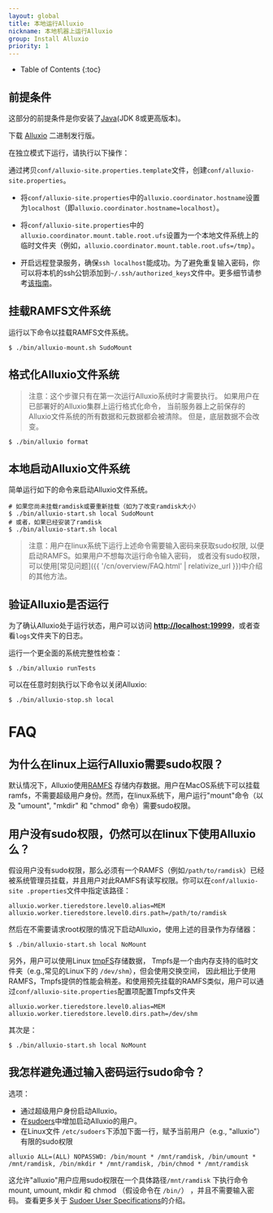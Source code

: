 ```yaml
---
layout: global
title: 本地运行Alluxio
nickname: 本地机器上运行Alluxio
group: Install Alluxio
priority: 1
---
```


* Table of Contents
{:toc}

## 前提条件

这部分的前提条件是你安装了[Java](http://www.oracle.com/technetwork/java/javase/downloads/jdk8-downloads-2133151.html)(JDK 8或更高版本)。

下载 [Alluxio](https://alluxio.io/download) 二进制发行版。

在独立模式下运行，请执行以下操作：

通过拷贝`conf/alluxio-site.properties.template`文件，创建`conf/alluxio-site.properties`。

* 将`conf/alluxio-site.properties`中的`alluxio.coordinator.hostname`设置为`localhost`（即`alluxio.coordinator.hostname=localhost`）。

* 将`conf/alluxio-site.properties`中的`alluxio.coordinator.mount.table.root.ufs`设置为一个本地文件系统上的临时文件夹（例如，`alluxio.coordinator.mount.table.root.ufs=/tmp`）。

* 开启远程登录服务，确保`ssh localhost`能成功。为了避免重复输入密码，你可以将本机的ssh公钥添加到`~/.ssh/authorized_keys`文件中。更多细节请参考[该指南](http://www.linuxproblem.org/art_9.html)。
## 挂载RAMFS文件系统
运行以下命令以挂载RAMFS文件系统。

```console
$ ./bin/alluxio-mount.sh SudoMount
```

## 格式化Alluxio文件系统

> 注意：这个步骤只有在第一次运行Alluxio系统时才需要执行。
> 如果用户在已部署好的Alluxio集群上运行格式化命令，
> 当前服务器上之前保存的Alluxio文件系统的所有数据和元数据都会被清除。
> 但是，底层数据不会改变。

```console
$ ./bin/alluxio format
```

## 本地启动Alluxio文件系统

简单运行如下的命令来启动Alluxio文件系统。

```console
# 如果您尚未挂载ramdisk或要重新挂载（如为了改变ramdisk大小）
$ ./bin/alluxio-start.sh local SudoMount
# 或者，如果已经安装了ramdisk
$ ./bin/alluxio-start.sh local
```

> 注意：用户在linux系统下运行上述命令需要输入密码来获取sudo权限,
> 以便启动RAMFS。如果用户不想每次运行命令输入密码，
> 或者没有sudo权限，可以使用[常见问题]({{ '/cn/overview/FAQ.html' | relativize_url }})中介绍的其他方法。

## 验证Alluxio是否运行

为了确认Alluxio处于运行状态，用户可以访问 **[http://localhost:19999](http://localhost:19999)**，或者查看`logs`文件夹下的日志。

运行一个更全面的系统完整性检查：

```console
$ ./bin/alluxio runTests
```

可以在任意时刻执行以下命令以关闭Alluxio:

```console
$ ./bin/alluxio-stop.sh local
```


# FAQ

## 为什么在linux上运行Alluxio需要sudo权限？

默认情况下，Alluxio使用[RAMFS](https://www.kernel.org/doc/Documentation/filesystems/ramfs-rootfs-initramfs.txt)
存储内存数据。用户在MacOS系统下可以挂载ramfs，不需要超级用户身份。然而，在linux系统下，用户运行"mount"命令（以及 "umount", "mkdir" 和 "chmod" 命令）需要sudo权限。

## 用户没有sudo权限，仍然可以在linux下使用Alluxio么？

假设用户没有sudo权限，那么必须有一个RAMFS（例如`/path/to/ramdisk`）已经被系统管理员挂载，并且用户对此RAMFS有读写权限。你可以在`conf/alluxio-site
.properties`文件中指定该路径：

```
alluxio.worker.tieredstore.level0.alias=MEM
alluxio.worker.tieredstore.level0.dirs.path=/path/to/ramdisk
```

然后在不需要请求root权限的情况下启动Alluxio，使用上述的目录作为存储器：

```console
$ ./bin/alluxio-start.sh local NoMount
```

另外，用户可以使用Linux [tmpFS](https://en.wikipedia.org/wiki/Tmpfs)存储数据，
Tmpfs是一个由内存支持的临时文件夹（e.g.,常见的Linux下的 `/dev/shm`），但会使用交换空间，
因此相比于使用RAMFS，Tmpfs提供的性能会稍差。和使用预先挂载的RAMFS类似，用户可以通过`conf/alluxio-site.properties`配置项配置Tmpfs文件夹

```
alluxio.worker.tieredstore.level0.alias=MEM
alluxio.worker.tieredstore.level0.dirs.path=/dev/shm
```

其次是：

```console
$ ./bin/alluxio-start.sh local NoMount
```

## 我怎样避免通过输入密码运行sudo命令？

选项：

* 通过超级用户身份启动Alluxio。
* 在[sudoers](https://help.ubuntu.com/community/Sudoers)中增加启动Alluxio的用户。
* 在Linux文件 `/etc/sudoers`下添加下面一行，赋予当前用户（e.g., "alluxio"）有限的sudo权限
```
alluxio ALL=(ALL) NOPASSWD: /bin/mount * /mnt/ramdisk, /bin/umount * /mnt/ramdisk, /bin/mkdir * /mnt/ramdisk, /bin/chmod * /mnt/ramdisk
```
这允许"alluxio"用户应用sudo权限在一个具体路径`/mnt/ramdisk` 下执行命令mount, umount, mkdir 和 chmod （假设命令在 `/bin/`）
，并且不需要输入密码。
查看更多关于 [Sudoer User Specifications](https://help.ubuntu.com/community/Sudoers#User_Specifications)的介绍。





